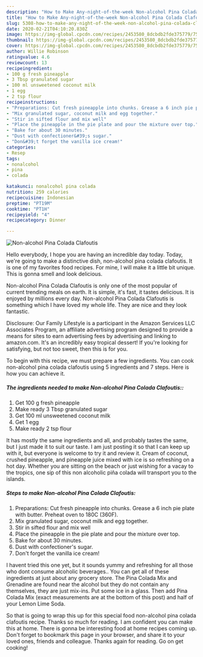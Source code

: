 ```yaml
---
description: "How to Make Any-night-of-the-week Non-alcohol Pina Colada Clafoutis"
title: "How to Make Any-night-of-the-week Non-alcohol Pina Colada Clafoutis"
slug: 5308-how-to-make-any-night-of-the-week-non-alcohol-pina-colada-clafoutis
date: 2020-02-21T04:10:20.830Z
image: https://img-global.cpcdn.com/recipes/2453580_8dcbdb2fde375779/751x532cq70/non-alcohol-pina-colada-clafoutis-recipe-main-photo.jpg
thumbnail: https://img-global.cpcdn.com/recipes/2453580_8dcbdb2fde375779/751x532cq70/non-alcohol-pina-colada-clafoutis-recipe-main-photo.jpg
cover: https://img-global.cpcdn.com/recipes/2453580_8dcbdb2fde375779/751x532cq70/non-alcohol-pina-colada-clafoutis-recipe-main-photo.jpg
author: Willie Robinson
ratingvalue: 4.6
reviewcount: 13
recipeingredient:
- 100 g fresh pineapple
- 3 Tbsp granulated sugar
- 100 ml unsweetened coconut milk
- 1 egg
- 2 tsp flour
recipeinstructions:
- "Preparations: Cut fresh pineapple into chunks. Grease a 6 inch pie plate with butter. Preheat oven to 180C (360F)."
- "Mix granulated sugar, coconut milk and egg together."
- "Stir in sifted flour and mix well"
- "Place the pineapple in the pie plate and pour the mixture over top."
- "Bake for about 30 minutes."
- "Dust with confectioner&#39;s sugar."
- "Don&#39;t forget the vanilla ice cream!"
categories:
- Resep
tags:
- nonalcohol
- pina
- colada

katakunci: nonalcohol pina colada
nutrition: 259 calories
recipecuisine: Indonesian
preptime: "PT19M"
cooktime: "PT1H"
recipeyield: "4"
recipecategory: Dinner

---
```



![Non-alcohol Pina Colada Clafoutis](https://img-global.cpcdn.com/recipes/2453580_8dcbdb2fde375779/751x532cq70/non-alcohol-pina-colada-clafoutis-recipe-main-photo.jpg)

Hello everybody, I hope you are having an incredible day today. Today, we're going to make a distinctive dish, non-alcohol pina colada clafoutis. It is one of my favorites food recipes. For mine, I will make it a little bit unique. This is gonna smell and look delicious.

Non-alcohol Pina Colada Clafoutis is only one of the most popular of current trending meals on earth. It is simple, it's fast, it tastes delicious. It is enjoyed by millions every day. Non-alcohol Pina Colada Clafoutis is something which I have loved my whole life. They are nice and they look fantastic.

Disclosure: Our Family Lifestyle is a participant in the Amazon Services LLC Associates Program, an affiliate advertising program designed to provide a means for sites to earn advertising fees by advertising and linking to amazon.com. It&#39;s an incredibly easy tropical dessert! If you&#39;re looking for satisfying, but not too sweet, then this is for you.


To begin with this recipe, we must prepare a few ingredients. You can cook non-alcohol pina colada clafoutis using 5 ingredients and 7 steps. Here is how you can achieve it.

##### The ingredients needed to make Non-alcohol Pina Colada Clafoutis::

1. Get 100 g fresh pineapple
1. Make ready 3 Tbsp granulated sugar
1. Get 100 ml unsweetened coconut milk
1. Get 1 egg
1. Make ready 2 tsp flour


It has mostly the same ingredients and all, and probably tastes the same, but I just made it to suit our taste. I am just posting it so that I can keep up with it, but everyone is welcome to try it and review it. Cream of coconut, crushed pineapple, and pineapple juice mixed with ice is so refreshing on a hot day. Whether you are sitting on the beach or just wishing for a vacay to the tropics, one sip of this non alcoholic piña colada will transport you to the islands. 

##### Steps to make Non-alcohol Pina Colada Clafoutis:

1. Preparations: Cut fresh pineapple into chunks. Grease a 6 inch pie plate with butter. Preheat oven to 180C (360F).
1. Mix granulated sugar, coconut milk and egg together.
1. Stir in sifted flour and mix well
1. Place the pineapple in the pie plate and pour the mixture over top.
1. Bake for about 30 minutes.
1. Dust with confectioner&#39;s sugar.
1. Don&#39;t forget the vanilla ice cream!


I havent tried this one yet, but it sounds yummy and refreshing for all those who dont consume alcoholic beverages.. You can get all of these ingredients at just about any grocery store. The Pina Colada Mix and Grenadine are found near the alcohol but they do not contain any themselves, they are just mix-ins. Put some ice in a glass. Then add Pina Colada Mix (exact measurements are at the bottom of this post) and half of your Lemon Lime Soda. 

So that is going to wrap this up for this special food non-alcohol pina colada clafoutis recipe. Thanks so much for reading. I am confident you can make this at home. There is gonna be interesting food at home recipes coming up. Don't forget to bookmark this page in your browser, and share it to your loved ones, friends and colleague. Thanks again for reading. Go on get cooking!
